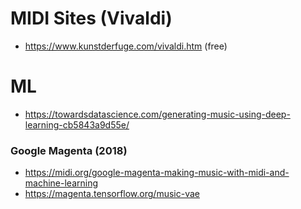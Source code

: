 # MIDI Sites (Vivaldi)

- https://www.kunstderfuge.com/vivaldi.htm (free)

# ML

- https://towardsdatascience.com/generating-music-using-deep-learning-cb5843a9d55e/

### Google Magenta (2018)

- https://midi.org/google-magenta-making-music-with-midi-and-machine-learning
- https://magenta.tensorflow.org/music-vae
